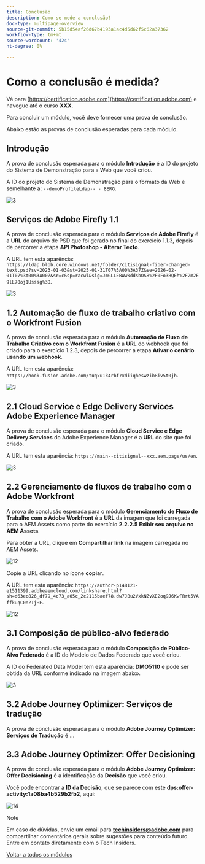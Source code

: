 ```yaml
---
title: Conclusão
description: Como se mede a conclusão?
doc-type: multipage-overview
source-git-commit: 5b15d54af26d67b4193a1ac4d5d62f5c62a37362
workflow-type: tm+mt
source-wordcount: '424'
ht-degree: 0%

---
```


# Como a conclusão é medida?

Vá para [https://certification.adobe.com](https://certification.adobe.com) e navegue até o curso **XXX**.

Para concluir um módulo, você deve fornecer uma prova de conclusão.

Abaixo estão as provas de conclusão esperadas para cada módulo.

## Introdução

A prova de conclusão esperada para o módulo **Introdução** é a ID do projeto do Sistema de Demonstração para a Web que você criou.

A ID do projeto do Sistema de Demonstração para o formato da Web é semelhante a: `--demoProfileLdap-- - 8ERG`.

![3](./assets/images/module0dtl.png)

## Serviços de Adobe Firefly 1.1

A prova de conclusão esperada para o módulo **Serviços de Adobe Firefly** é a **URL** do arquivo de PSD que foi gerado no final do exercício 1.1.3, depois de percorrer a etapa **API Photoshop - Alterar Texto**.

A URL tem esta aparência: `https://ldap.blob.core.windows.net/folder/citisignal-fiber-changed-text.psd?sv=2023-01-03&st=2025-01-31T07%3A00%3A37Z&se=2026-02-01T07%3A00%3A00Z&sr=c&sp=racwl&sig=JmGLLEBWwkddsbOS8%2F0Fo3BQEh%2F2m2E9lL70oj1Usssg%3D`.

![3](./assets/images/ps24.png)

## 1.2 Automação de fluxo de trabalho criativo com o Workfront Fusion

A prova de conclusão esperada para o módulo **Automação de Fluxo de Trabalho Criativo com o Workfront Fusion** é a **URL** do webhook que foi criado para o exercício 1.2.3, depois de percorrer a etapa **Ativar o cenário usando um webhook**.

A URL tem esta aparência: `https://hook.fusion.adobe.com/tuqxu1k4rbf7xdiiqheswzib8iv5t0jh`.

![3](./assets/images/wff.png)

## 2.1 Cloud Service e Edge Delivery Services Adobe Experience Manager

A prova de conclusão esperada para o módulo **Cloud Service e Edge Delivery Services** do Adobe Experience Manager é a **URL** do site que foi criado.

A URL tem esta aparência: `https://main--citisignal--xxx.aem.page/us/en`.

![3](./assets/images/aemcsweb.png)

## 2.2 Gerenciamento de fluxos de trabalho com o Adobe Workfront

A prova de conclusão esperada para o módulo **Gerenciamento de Fluxo de Trabalho com o Adobe Workfront** é a **URL** da imagem que foi carregada para o AEM Assets como parte do exercício **2.2.2.5 Exibir seu arquivo no AEM Assets**.

Para obter a URL, clique em **Compartilhar link** na imagem carregada no AEM Assets.

![12](./assets/images/wflink1.png)

Copie a URL clicando no ícone **copiar**.

A URL tem esta aparência: `https://author-p148121-e1511399.adobeaemcloud.com/linkshare.html?sh=d63ec826_df79_4c73_a05c_2c2115baef78.dw7JBu2VxkNZvXE2oq9J6KwFRrt5VAffkuqC0nZIjHE`.

![12](./assets/images/wflink2.png)

## 3.1 Composição de público-alvo federado

A prova de conclusão esperada para o módulo **Composição de Público-Alvo Federado** é a ID do Modelo de Dados Federado que você criou.

A ID do Federated Data Model tem esta aparência: **DMO5110** e pode ser obtida da URL conforme indicado na imagem abaixo.

![3](./assets/images/completemodule3fac.png)

## 3.2 Adobe Journey Optimizer: Serviços de tradução

A prova de conclusão esperada para o módulo **Adobe Journey Optimizer: Serviços de Tradução** é ...

## 3.3 Adobe Journey Optimizer: Offer Decisioning

A prova de conclusão esperada para o módulo **Adobe Journey Optimizer: Offer Decisioning** é a identificação da **Decisão** que você criou.

Você pode encontrar a **ID da Decisão**, que se parece com este **dps:offer-activity:1a08ba4b529b2fb2**, aqui:

![14](./assets/images/offers.png)

>[!NOTE]
>
>Em caso de dúvidas, envie um email para **techinsiders@adobe.com** para compartilhar comentários gerais sobre sugestões para conteúdo futuro. Entre em contato diretamente com o Tech Insiders.

[Voltar a todos os módulos](./overview.md)